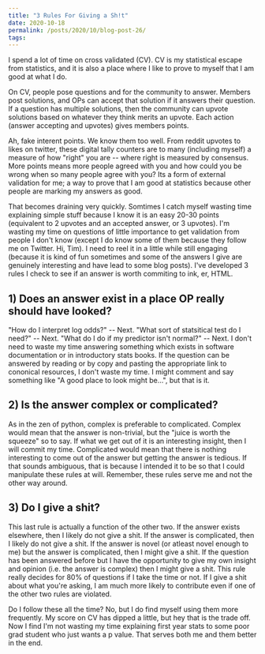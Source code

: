 ```yaml
---
title: "3 Rules For Giving a Sh!t"
date: 2020-10-18
permalink: /posts/2020/10/blog-post-26/
tags:
---
```



I spend a lot of time on cross validated (CV).  CV is my statistical escape from statistics, and it is also a place where I like to prove to myself that I am good at what I do.

On CV, people pose questions and for the community to answer.  Members post solutions, and OPs can accept that solution if it answers their question.  If a question has multiple solutions, then the community can upvote solutions based on whatever they think merits an upvote.  Each action (answer accepting and upvotes) gives members points.

Ah, fake interent points.  We know them too well.  From reddit upvotes to likes on twitter, these digital tally counters are to many (including myself) a measure of how "right" you are -- where right is measured by consensus.  More points means more people agreed with you and how could you be wrong when so many people agree with you?  Its a form of external validation for me; a way to prove that I am good at statistics because other people are marking my answers as good.

That becomes draining very quickly.  Somtimes I catch myself wasting time explaining simple stuff because I know it is an easy 20-30 points (equivalent to 2 upvotes and an accepted answer, or 3 upvotes).  I'm wasting my time on questions of little importance to get validation from people I don't know (except I do know some of them because they follow me on Twitter.  Hi, Tim).  I need to reel it in a little while still engaging (because it is kind of fun sometimes and some of the answers I give are genuinely interesting and have lead to some blog posts).  I've developed 3 rules I check to see if an answer is worth commiting to ink, er, HTML.

## 1) Does an answer exist in a place OP really should have looked?

"How do I interpret log odds?" -- Next.  "What sort of statsitical test do I need?" -- Next. "What do I do if my predictor isn't normal?" -- Next.  I don't need to waste my time answering something which exists in software documentation or in introductory stats books.  If the question can be answered by reading or by copy and pasting the appropriate link to cononical resources, I don't waste my time.  I might comment and say something like "A good place to look might be...", but that is it.

## 2) Is the answer complex or complicated?

As in the zen of python, complex is preferable to complicated.  Complex would mean that the answer is non-trivial, but the "juice is worth the squeeze" so to say.  If what we get out of it is an interesting insight, then I will commit my time.  Complicated would mean that there is nothing interesting to come out of the answer but getting the answer is tedious.  If that sounds ambiguous, that is because I intended it to be so that I could manipulate these rules at will.  Remember, these rules serve me and not the other way around.

## 3) Do I give a shit?

This last rule is actually a function of the other two.  If the answer exists elsewhere, then I likely do not give a shit.  If the answer is complicated, then I likely do not give a shit.  If the answer is novel (or atleast novel enough to me) but the answer is complicated, then I might give a shit.  If the question has been answered before but I have the opportunity to give my own insight and opinion (i.e. the answer is complex) then I might give a shit.  This rule really decides for 80% of questions if I take the time or not.  If I give a shit about what you're asking, I am much more likely to contribute even if one of the other two rules are violated.

Do I follow these all the time?  No, but I do find myself using them more frequently.  My score on CV has dipped a little, but hey that is the trade off.  Now I find I'm not wasting my time explaining first year stats to some poor grad student who just wants a p value.  That serves both me and them better in the end.